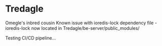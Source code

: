 # Tredagle
Omegle's inbred cousin
Known issue with ioredis-lock dependency file
    - ioredis-lock now located in Tredagle/be-server/public_modules/

Testing CI/CD pipeline...